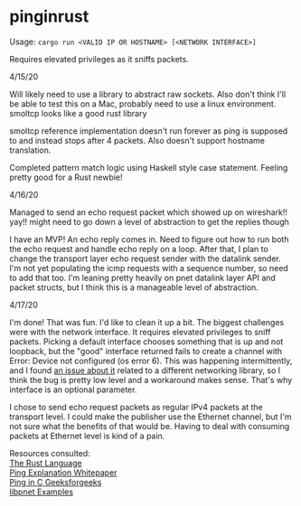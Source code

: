 # pinginrust

Usage: `cargo run <VALID IP OR HOSTNAME> [<NETWORK INTERFACE>]`
  
Requires elevated privileges as it sniffs packets. 


4/15/20

Will likely need to use a library to abstract raw sockets. Also don't think I'll be able to test this on a Mac, probably need to use a linux environment. smoltcp looks like a good rust library

smoltcp reference implementation doesn't run forever as ping is supposed to and instead stops after 4 packets. Also doesn't support hostname translation. 

Completed pattern match logic using Haskell style case statement. Feeling pretty good for a Rust newbie!


4/16/20

Managed to send an echo request packet which showed up on wireshark!! yay!! might need to go down a level of abstraction to get the replies though

I have an MVP! An echo reply comes in. Need to figure out how to run both the echo request and handle echo reply on a loop. After that, I plan to change the transport layer echo request sender with the datalink sender. I'm not yet populating the icmp requests with a sequence number, so need to add that too. I'm leaning pretty heavily on pnet datalink layer API and packet structs, but I think this is a manageable level of abstraction. 

4/17/20

I'm done! That was fun. I'd like to clean it up a bit. The biggest challenges were with the network interface. It requires elevated privileges to sniff packets. Picking a default interface chooses something that is up and not loopback, but the "good" interface returned fails to create a channel with Error: Device not configured (os error 6). This was happening intermittently, and I found [an issue about it](https://github.com/imsnif/bandwhich/issues/31) related to a different networking library, so I think the bug is pretty low level and a workaround makes sense. That's why interface is an optional parameter. 

I chose to send echo request packets as regular IPv4 packets at the transport level. I could make the publisher use the Ethernet channel, but I'm not sure what the benefits of that would be. Having to deal with consuming packets at Ethernet level is kind of a pain. 

Resources consulted:<br/>
[The Rust Language](https://doc.rust-lang.org/book/index.html)<br/>
[Ping Explanation Whitepaper](http://images.globalknowledge.com/wwwimages/whitepaperpdf/WP_Mays_Ping.pdf)<br/>
[Ping in C Geeksforgeeks](https://www.geeksforgeeks.org/ping-in-c/)<br/>
[libpnet Examples](https://github.com/libpnet/libpnet/tree/master/examples)<br/>




